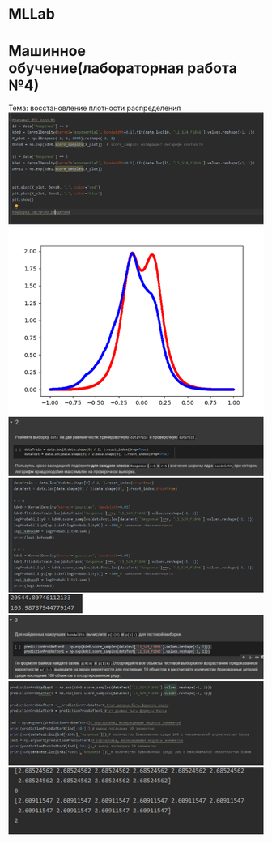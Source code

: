 # MLLab
Машинное обучение(лабораторная работа №4)
=========
Тема: восстановление плотности распределения
![](https://github.com/dwragon/MLLab/blob/master/lab4/s01.png)
![](https://github.com/dwragon/MLLab/blob/master/lab4/s22.png)
![](https://github.com/dwragon/MLLab/blob/master/lab4/s33.png)
![](https://github.com/dwragon/MLLab/blob/master/lab4/s44.png)
![](https://github.com/dwragon/MLLab/blob/master/lab4/s55.png)
![](https://github.com/dwragon/MLLab/blob/master/lab4/s66.png)
![](https://github.com/dwragon/MLLab/blob/master/lab4/s77.png)
![](https://github.com/dwragon/MLLab/blob/master/lab4/s88.png)
